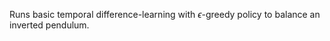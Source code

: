 Runs basic temporal difference-learning with $\epsilon$-greedy policy to balance an inverted pendulum.